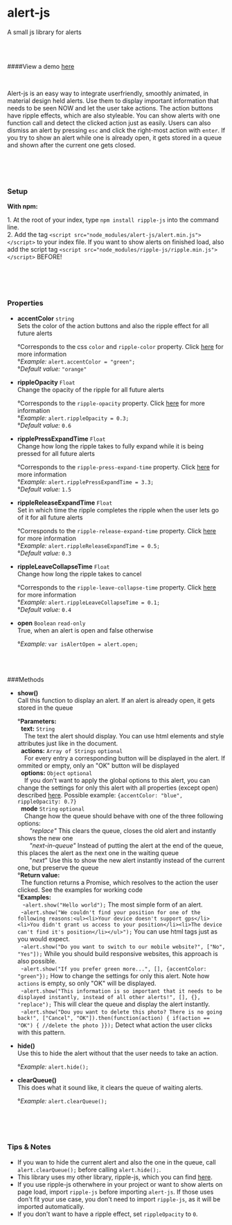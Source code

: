 # alert-js
A small js library for alerts

<br><br>

####View a demo [here](http://sirbaaron.github.io/alert-js/demo/)

<br>

Alert-js is an easy way to integrate userfriendly, smoothly animated, in material design held alerts. Use them to display important information that needs to be seen NOW and let the user take actions. The action buttons have ripple effects, which are also styleable. You can show alerts with one function call and detect the clicked action just as easily. Users can also dismiss an alert by pressing `esc` and click the right-most action with `enter`. If you try to show an alert while one is already open, it gets stored in a queue and shown after the current one gets closed.

<br><br><br>

### Setup
**With npm:**<p>1. At the root of your index, type `npm install ripple-js` into the command line.<br>2. Add the tag `<script src="node_modules/alert-js/alert.min.js"></script>` to your index file. If you want to show alerts on finished load, also add the script tag `<script src="node_modules/ripple-js/ripple.min.js"></script>` BEFORE!

<br><br><br>
### Properties

* **accentColor** `string`<br>Sets the color of the action buttons and also the ripple effect for all future alerts<p>°Corresponds to the css `color` and `ripple-color` property. Click [here](https://github.com/SirBaaron/ripple-js#properties) for more information<br>°_Example:_ `alert.accentColor = "green";`<br>°_Default value:_ `"orange"`
* **rippleOpacity** `Float`<br>Change the opacity of the ripple for all future alerts<p>°Corresponds to the `ripple-opacity` property. Click [here](https://github.com/SirBaaron/ripple-js#properties) for more information<br>°_Example:_ `alert.rippleOpacity = 0.3;`<br>°_Default value:_ `0.6`
* **ripplePressExpandTime** `Float`<br>Change how long the ripple takes to fully expand while it is being pressed for all future alerts<p>°Corresponds to the `ripple-press-expand-time` property. Click [here](https://github.com/SirBaaron/ripple-js#properties) for more information<br>°_Example:_ `alert.ripplePressExpandTime = 3.3;`<br>°_Default value:_ `1.5`
* **rippleReleaseExpandTime** `Float`<br>Set in which time the ripple completes the ripple when the user lets go of it for all future alerts<p>°Corresponds to the `ripple-release-expand-time` property. Click [here](https://github.com/SirBaaron/ripple-js#properties) for more information<br>°_Example:_ `alert.rippleReleaseExpandTime = 0.5;`<br>°_Default value:_ `0.3`
* **rippleLeaveCollapseTime** `Float`<br>Change how long the ripple takes to cancel<p>°Corresponds to the `ripple-leave-collapse-time` property. Click [here](https://github.com/SirBaaron/ripple-js#properties) for more information<br>°_Example:_ `alert.rippleLeaveCollapseTime = 0.1;`<br>°_Default value:_ `0.4`
* **open** `Boolean` `read-only`<br>True, when an alert is open and false otherwise<p>°_Example:_ `var isAlertOpen = alert.open;`

<br><br><br>
###Methods

* **show()**<br>Call this function to display an alert. If an alert is already open, it gets stored in the queue<p>°**Parameters:**<br>&nbsp;&nbsp;<b>text:</b>  `String`<br>&nbsp;&nbsp;&nbsp;&nbsp;The text the alert should display. You can use html elements and style attributes just like in the document.<br>&nbsp;&nbsp;<b>actions:</b>  `Array of Strings` `optional`<br>&nbsp;&nbsp;&nbsp;&nbsp;For every entry a corresponding button will be displayed in the alert. If ommited or empty, only an "OK" button will be displayed<br>&nbsp;&nbsp;<b>options:</b> `Object` `optional`<br>&nbsp;&nbsp;&nbsp;&nbsp;If you don't want to apply the global options to this alert, you can change the settings for only this alert with all properties (except open) described [here](https://github.com/SirBaaron/alert-js#properties). Possible example: `{accentColor: "blue", rippleOpacity: 0.7}`<br>&nbsp;&nbsp;<b>mode</b> `String` `optional`<br>&nbsp;&nbsp;&nbsp;&nbsp;Change how the queue should behave with one of the three following options:<br>&nbsp;&nbsp;&nbsp;&nbsp;&nbsp;&nbsp;&nbsp;_"replace"_ This clears the queue, closes the old alert and instantly shows the new one<br>&nbsp;&nbsp;&nbsp;&nbsp;&nbsp;&nbsp;&nbsp;_"next-in-queue"_ Instead of putting the alert at the end of the queue, this places the alert as the next one in the waiting queue<br>&nbsp;&nbsp;&nbsp;&nbsp;&nbsp;&nbsp;&nbsp;"_next_" Use this to show the new alert instantly instead of the current one, but preserve the queue<br>°**Return value:**<br>&nbsp;&nbsp;The function returns a Promise, which resolves to the action the user clicked. See the examples for working code<br>°**Examples:**<br>&nbsp;&nbsp; -`alert.show("Hello world");` The most simple form of an alert.<br>&nbsp;&nbsp;-`alert.show("We couldn't find your position for one of the following reasons:<ul><li>Your device doesn't support gps</li><li>You didn't grant us access to your position</li><li>The device can't find it's position</li></ul>");` You can use html tags just as you would expect.<br>&nbsp;&nbsp;-`alert.show("Do you want to switch to our mobile website?", ["No", "Yes"]);` While you should build responsive websites, this approach is also possible.<br>&nbsp;&nbsp;-`alert.show("If you prefer green more...", [], {accentColor: "green"});` How to change the settings for only this alert. Note how `actions` is empty, so only "OK" will be displayed.<br>&nbsp;&nbsp;-`alert.show("This information is so important that it needs to be displayed instantly, instead of all other alerts!", [], {}, "replace");` This will clear the queue and display the alert instantly.<br>&nbsp;&nbsp;-`alert.show("Dou you want to delete this photo? There is no going back!", ["Cancel", "OK"]).then(function(action) { if(action == "OK") { //delete the photo }});` Detect what action the user clicks with this pattern.
* **hide()**<br>Use this to hide the alert without that the user needs to take an action.<p>°_Example:_ `alert.hide();`
* **clearQueue()**<br>This does what it sound like, it clears the queue of waiting alerts.<p>°_Example:_ `alert.clearQueue();`

<br><br><br>
### Tips & Notes

* If you wan to hide the current alert and also the one in the queue, call `alert.clearQueue();` before calling `alert.hide();`.
* This library uses my other library, ripple-js, which you can find [here](https://github.com/SirBaaron/ripple-js).
* If you use ripple-js otherwhere in your project or want to show alerts on page load, import `ripple-js` before importing `alert-js`. If those uses don't fit your use case, you don't need to import `ripple-js`, as it will be imported automatically.
* If you don't want to have a ripple effect, set `rippleOpacity` to `0`.